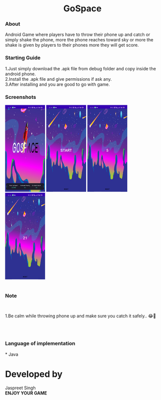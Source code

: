 <div align="center">
<h1 align="center"> GoSpace

 </h1>
</div>

<h3>About</h3>
Android Game where players have to throw their phone up and catch or simply shake the phone, more the phone reaches toward sky or more the shake is given by players to their phones more they will get score.
<br>
<h3>Starting Guide</h3>
1.Just simply download the .apk file from debug folder and copy inside the android phone.<br>
2.Install the .apk file and give permissions if ask any.<br>
3.After installing and you are good to go with game.
<br>
<h3>Screenshots</h3>
<div>
<img src="./screenshot/1.jpg" width=130/>
<img src="./screenshot/2.jpg" width=130/>
<img src="./screenshot/3.jpg" width=130/>
<img src="./screenshot/4.jpg" width=130/>
</div>
<br>

<h3>Note</h3>
<br>
<p>1.Be calm while throwing phone up and make sure you catch it safely.. 😂🤞</p>
<br>

</br>

<h3>Language of implementation</h3>
* Java

<br>

# Developed by
 Jaspreet Singh
<br>
<b>ENJOY YOUR GAME</b>
